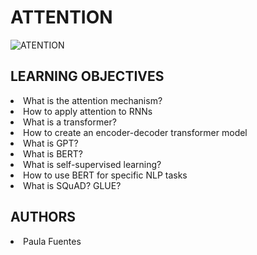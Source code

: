 # ATTENTION
<img src="https://i.ibb.co/HdKWCLr/ATENTION.jpg" alt="ATENTION" border="0">

## LEARNING OBJECTIVES

<li>What is the attention mechanism?</li>
<li>How to apply attention to RNNs</li>
<li>What is a transformer?</li>
<li>How to create an encoder-decoder transformer model</li>
<li>What is GPT?</li>
<li>What is BERT?</li>
<li>What is self-supervised learning?</li>
<li>How to use BERT for specific NLP tasks</li>
<li>What is SQuAD? GLUE?</li>

## AUTHORS
<li> Paula Fuentes </li>
